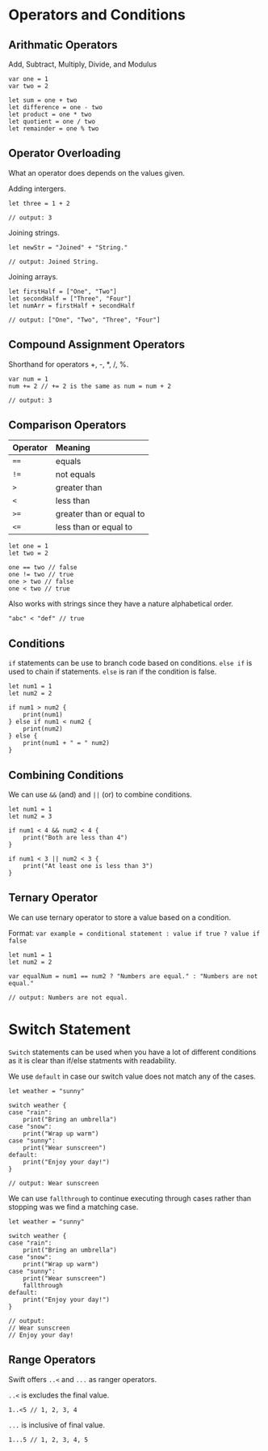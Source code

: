 # Operators and Conditions

## Arithmatic Operators

Add, Subtract, Multiply, Divide, and Modulus

```
var one = 1
var two = 2

let sum = one + two
let difference = one - two
let product = one * two
let quotient = one / two
let remainder = one % two
```

## Operator Overloading

What an operator does depends on the values given.

Adding intergers.
```
let three = 1 + 2

// output: 3
```

Joining strings.
```
let newStr = "Joined" + "String."

// output: Joined String.
```

Joining arrays.
```
let firstHalf = ["One", "Two"]
let secondHalf = ["Three", "Four"]
let numArr = firstHalf + secondHalf

// output: ["One", "Two", "Three", "Four"]
```

## Compound Assignment Operators

Shorthand for operators +, -, *, /, %.

```
var num = 1
num += 2 // += 2 is the same as num = num + 2

// output: 3
```

## Comparison Operators

| Operator | Meaning                  |
| :------- | :----------------------- | 
| `==`     | equals                   |
| `!=`     | not equals               |
| `>`      | greater than             |
| `<`      | less than                |
| `>=`     | greater than or equal to |
| `<=`     | less than or equal to    |
```
let one = 1
let two = 2

one == two // false
one != two // true
one > two // false
one < two // true
```

Also works with strings since they have a nature alphabetical order.
```
"abc" < "def" // true
```

## Conditions

`if` statements can be use to branch code based on conditions.
`else if` is used to chain if statements.
`else` is ran if the condition is false.

```
let num1 = 1
let num2 = 2

if num1 > num2 {
    print(num1)
} else if num1 < num2 {
    print(num2)
} else {
    print(num1 + " = " num2)
}
```

## Combining Conditions

We can use `&&` (and) and `||` (or) to combine conditions.

```
let num1 = 1
let num2 = 3

if num1 < 4 && num2 < 4 {
    print("Both are less than 4")
} 

if num1 < 3 || num2 < 3 {
    print("At least one is less than 3")
}
```

## Ternary Operator

We can use ternary operator to store a value based on a condition.

Format:
`var example = conditional statement : value if true ? value if false`

```
let num1 = 1
let num2 = 2

var equalNum = num1 == num2 ? "Numbers are equal." : "Numbers are not equal."

// output: Numbers are not equal.
```

# Switch Statement

`Switch` statements can be used when you have a lot of different conditions as it is clear than if/else statments with readability.

We use `default` in case our switch value does not match any of the cases.

```
let weather = "sunny"

switch weather {
case "rain":
    print("Bring an umbrella")
case "snow":
    print("Wrap up warm")
case "sunny":
    print("Wear sunscreen")
default:
    print("Enjoy your day!")
}

// output: Wear sunscreen
```

We can use `fallthrough` to continue executing through cases rather than stopping was we find a matching case. 

```
let weather = "sunny"

switch weather {
case "rain":
    print("Bring an umbrella")
case "snow":
    print("Wrap up warm")
case "sunny":
    print("Wear sunscreen")
    fallthrough
default:
    print("Enjoy your day!")
}

// output: 
// Wear sunscreen
// Enjoy your day!
```

## Range Operators

Swift offers `..<` and `...` as ranger operators.

`..<` is excludes the final value. 
```
1..<5 // 1, 2, 3, 4
```

`...` is inclusive of final value. 
```
1...5 // 1, 2, 3, 4, 5
```